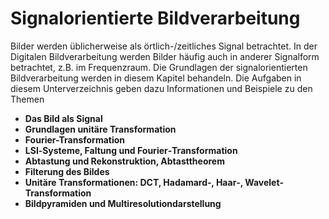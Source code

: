 # Signalorientierte Bildverarbeitung

Bilder werden üblicherweise als örtlich-/zeitliches Signal betrachtet. In der Digitalen Bildverarbeitung werden Bilder
häufig auch in anderer Signalform betrachtet, z.B. im Frequenzraum. Die Grundlagen der signalorientierten Bildverarbeitung 
werden in diesem Kapitel behandeln. Die Aufgaben in diesem Unterverzeichnis geben dazu Informationen und Beispiele zu den Themen

- **Das Bild als Signal**
- **Grundlagen unitäre Transformation**
- **Fourier-Transformation**
- **LSI‐Systeme, Faltung und Fourier‐Transformation**
- **Abtastung und Rekonstruktion, Abtasttheorem**
- **Filterung des Bildes**
- **Unitäre Transformationen: DCT, Hadamard‐, Haar‐, Wavelet‐Transformation**
- **Bildpyramiden und Multiresolutiondarstellung**

